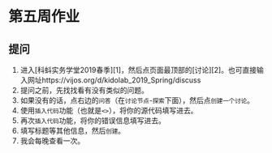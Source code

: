 # 第五周作业

## 提问

1. 进入[科蚪实务学堂2019春季][1]，然后点页面最顶部的[讨论][2]。也可直接输入网址https://vijos.org/d/kidolab_2019_Spring/discuss
2. 提问之前，先找找看有没有类似的问题。
3. 如果没有的话，点右边的`问答`（在`讨论节点`-`探索`下面），然后点`创建一个讨论`。
4. 使用`插入代码`功能（也就是`<>`），将你的源代码填写进去。
5. 再次`插入代码`功能，将你的错误信息填写进去。
6. 填写标题等其他信息，然后`创建`。
7. 我会每晚查看一次。